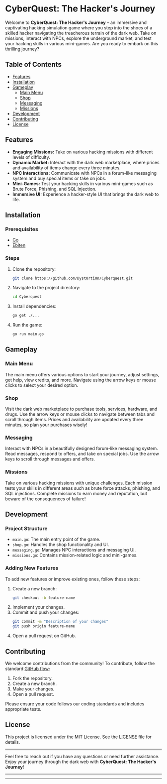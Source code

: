 # CyberQuest: The Hacker's Journey

Welcome to **CyberQuest: The Hacker's Journey** – an immersive and captivating hacking simulation game where you step into the shoes of a skilled hacker navigating the treacherous terrain of the dark web. Take on missions, interact with NPCs, explore the underground market, and test your hacking skills in various mini-games. Are you ready to embark on this thrilling journey?

## Table of Contents

- [Features](#features)
- [Installation](#installation)
- [Gameplay](#gameplay)
  - [Main Menu](#main-menu)
  - [Shop](#shop)
  - [Messaging](#messaging)
  - [Missions](#missions)
- [Development](#development)
- [Contributing](#contributing)
- [License](#license)

## Features

- **Engaging Missions:** Take on various hacking missions with different levels of difficulty.
- **Dynamic Market:** Interact with the dark web marketplace, where prices and availability of items change every three minutes.
- **NPC Interactions:** Communicate with NPCs in a forum-like messaging system and buy special items or take on jobs.
- **Mini-Games:** Test your hacking skills in various mini-games such as Brute Force, Phishing, and SQL Injection.
- **Immersive UI:** Experience a hacker-style UI that brings the dark web to life.

## Installation

### Prerequisites

- [Go](https://golang.org/doc/install)
- [Ebiten](https://ebiten.org/)

### Steps

1. Clone the repository:
   ```bash
   git clone https://github.com/Dyst0rti0n/Cyberquest.git
   ```
2. Navigate to the project directory:
   ```bash
   cd Cyberquest
   ```
3. Install dependencies:
   ```bash
   go get ./...
   ```
4. Run the game:
   ```bash
   go run main.go
   ```

## Gameplay

### Main Menu

The main menu offers various options to start your journey, adjust settings, get help, view credits, and more. Navigate using the arrow keys or mouse clicks to select your desired option.

### Shop

Visit the dark web marketplace to purchase tools, services, hardware, and drugs. Use the arrow keys or mouse clicks to navigate between tabs and scroll through items. Prices and availability are updated every three minutes, so plan your purchases wisely!

### Messaging

Interact with NPCs in a beautifully designed forum-like messaging system. Read messages, respond to offers, and take on special jobs. Use the arrow keys to scroll through messages and offers.

### Missions

Take on various hacking missions with unique challenges. Each mission tests your skills in different areas such as brute force attacks, phishing, and SQL injections. Complete missions to earn money and reputation, but beware of the consequences of failure!

## Development

### Project Structure

- `main.go`: The main entry point of the game.
- `shop.go`: Handles the shop functionality and UI.
- `messaging.go`: Manages NPC interactions and messaging UI.
- `missions.go`: Contains mission-related logic and mini-games.

### Adding New Features

To add new features or improve existing ones, follow these steps:

1. Create a new branch:
   ```bash
   git checkout -b feature-name
   ```
2. Implement your changes.
3. Commit and push your changes:
   ```bash
   git commit -m "Description of your changes"
   git push origin feature-name
   ```
4. Open a pull request on GitHub.

## Contributing

We welcome contributions from the community! To contribute, follow the standard [GitHub flow](https://guides.github.com/introduction/flow/):

1. Fork the repository.
2. Create a new branch.
3. Make your changes.
4. Open a pull request.

Please ensure your code follows our coding standards and includes appropriate tests.

## License

This project is licensed under the MIT License. See the [LICENSE](LICENSE) file for details.

---

Feel free to reach out if you have any questions or need further assistance. Enjoy your journey through the dark web with **CyberQuest: The Hacker's Journey**!

---
---